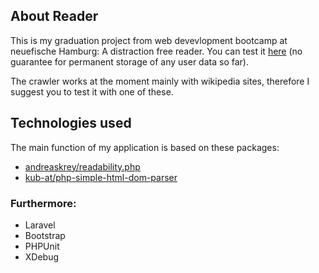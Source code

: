 ## About Reader

This is my graduation project from web devevlopment bootcamp at neuefische Hamburg: A distraction free reader. You can test it [here](https://cheyder.uber.space) (no guarantee for permanent storage of any user data so far). 

The crawler works at the moment mainly with wikipedia sites, therefore I suggest you to test it with one of these.

## Technologies used

The main function of my application is based on these packages:
- [andreaskrey/readability.php](https://github.com/andreskrey/readability.php)
- [kub-at/php-simple-html-dom-parser](https://github.com/Kub-AT/php-simple-html-dom-parser)

### Furthermore:
- Laravel
- Bootstrap
- PHPUnit
- XDebug